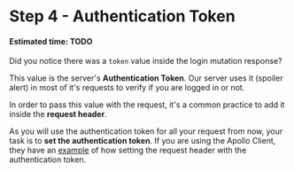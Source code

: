 # Step 4 - Authentication Token
#### Estimated time: TODO

Did you notice there was a `token` value inside the login mutation response?
 
This value is the server's **Authentication Token**. Our server uses it (spoiler alert) in most of it's requests to verify if you are logged in or not.

In order to pass this value with the request, it's a common practice to add it inside the **request header**.

As you will use the authentication token for all your request from now, your task is to **set the authentication token**. If you are using the Apollo Client, they have an [example](https://www.apollographql.com/docs/react/recipes/authentication.html#Header) of how setting the request header with the authentication token.